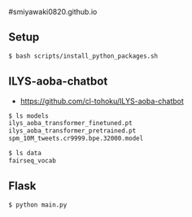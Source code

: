 #smiyawaki0820.github.io

## Setup
```bash
$ bash scripts/install_python_packages.sh
```

## ILYS-aoba-chatbot
* https://github.com/cl-tohoku/ILYS-aoba-chatbot

```bash
$ ls models
ilys_aoba_transformer_finetuned.pt
ilys_aoba_transformer_pretrained.pt
spm_10M_tweets.cr9999.bpe.32000.model

$ ls data
fairseq_vocab
```


## Flask
```bash
$ python main.py
```

